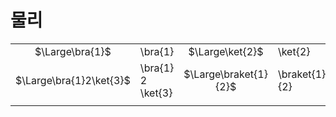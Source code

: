 # 물리
|||||
|:-:|:-|:-:|:-|
$\Large\bra{1}$|\bra{1}|$\Large\ket{2}$|\ket{2}
$\Large\bra{1}2\ket{3}$|\bra\{1\} 2 \ket\{3\}|$\Large\braket{1} {2}$|\braket\{1\} \{2\}|
|||
